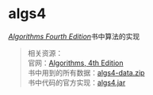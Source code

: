 # algs4
[*Algorithms Fourth Edition*][1]书中算法的实现

> 相关资源：    
> 官网：[Algorithms, 4th Edition][2]    
> 书中用到的所有数据：[algs4-data.zip][3]    
> 书中代码的官方实现：[algs4.jar][4]    

[1]:https://book.douban.com/subject/19952400/
[2]:https://algs4.cs.princeton.edu/home/
[3]:http://docs.littlegreenmouse.cn/algs4/algs4-data.zip
[4]:http://docs.littlegreenmouse.cn/algs4/algs4.jar

